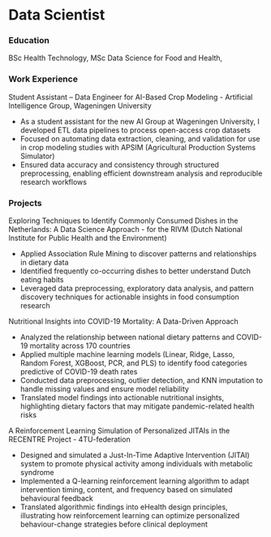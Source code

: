 # Data Scientist

### Education
BSc Health Technology,
MSc Data Science for Food and Health, 

### Work Experience
Student Assistant – Data Engineer for AI-Based Crop Modeling - Artificial Intelligence Group, Wageningen University
- As a student assistant for the new AI Group at Wageningen University, I developed ETL data pipelines to process open-access crop datasets
- Focused on automating data extraction, cleaning, and validation for use in crop modeling  studies with APSIM (Agricultural Production Systems Simulator)
- Ensured data accuracy and consistency through structured preprocessing, enabling efficient downstream analysis and reproducible research workflows

### Projects
Exploring Techniques to Identify Commonly Consumed Dishes in the Netherlands: A Data Science Approach - for the RIVM (Dutch National Institute for Public Health and the Environment)
- Applied Association Rule Mining to discover patterns and relationships in dietary data
- Identified frequently co-occurring dishes to better understand Dutch eating habits
- Leveraged data preprocessing, exploratory data analysis, and pattern discovery techniques for actionable insights in food consumption research

Nutritional Insights into COVID-19 Mortality: A Data-Driven Approach
- Analyzed the relationship between national dietary patterns and COVID-19 mortality across 170 countries
- Applied multiple machine learning models (Linear, Ridge, Lasso, Random Forest, XGBoost, PCR, and PLS) to identify food categories predictive of COVID-19 death rates
- Conducted data preprocessing, outlier detection, and KNN imputation to handle missing values and ensure model reliability
- Translated model findings into actionable nutritional insights, highlighting dietary factors that may mitigate pandemic-related health risks

A Reinforcement Learning Simulation of Personalized JITAIs in the RECENTRE Project - 4TU-federation
- Designed and simulated a Just-In-Time Adaptive Intervention (JITAI) system to promote physical activity among individuals with metabolic syndrome
- Implemented a Q-learning reinforcement learning algorithm to adapt intervention timing, content, and frequency based on simulated behavioural feedback
- Translated algorithmic findings into eHealth design principles, illustrating how reinforcement learning can optimize personalized behaviour-change strategies before clinical deployment

